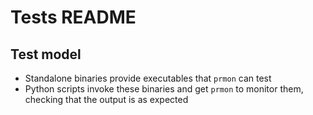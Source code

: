 # Tests README

## Test model

- Standalone binaries provide executables that `prmon` can test
- Python scripts invoke these binaries and get `prmon` to monitor them, checking that the output is as expected

